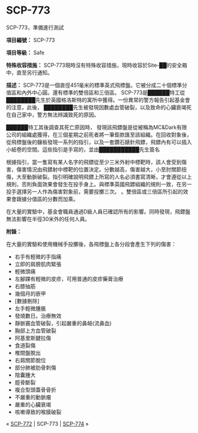 # SCP-773
                        




SCP-773，準備進行測試



**項目編號：** SCP-773

**項目等級：** Safe

**特殊收容措施：** SCP-773現時沒有特殊收容措施，現時收容於Site-██的安全箱中，直至另行通知。

**描述：** SCP-773是一個直俓451毫米的標準英式飛標盤。它被分成二十個標準分值區和內外中心圓。還有標準的雙倍區和三倍區。 SCP-773是██████特工從████████先生於英國格洛斯特的寓所中獲得。一份異常的警方報告引起基金會的注意，此後， ████████先生被發現因數處血管破裂，以及致命的心臟衰竭死在自己家中，警方無法辨識致死的原因。

██████特工其後調查其死亡原因時， 發現該飛鏢盤是從被稱為MC&Dark有限公司的組織處獲得，在三個星期之前死者將一筆鉅款匯至該組織。在回收對象後，從飛標盤後的鑲板發現一系列的指引，以及一套鑽石錶針飛鏢，飛鏢內有可以插入小紙卷的空間。這些指引是手寫的，並由███████████先生簽名

根據指引，當一隻寫有某人名字的飛鏢從至少三米外射中標靶時，該人會受到傷害，傷害情況由飛鏢射中標靶的位置決定。分數越高，傷害越大，小至肘關節扭傷，大至動脈破裂。指引明確說明飛鏢上所寫的人名必須書寫清晰，才會遵從以上規則，否則負面效果會發生在投手身上。與標準英國飛鏢組織的規則一致，在另一投手選擇另一人作為傷害對象前，需要投擲三次。 。雙倍區或三倍區所引起的效果會跟據分值區的分數而加乘。

在大量的實驗中，基金會職員通過D級人員已確認所有的影響。同時發現，飛鏢盤無法影響在半徑30米外的任何人員。

**附錄：** 

在大量的實驗和使用機械手投擲後，各飛標盤上各分段會產生下列的傷害：

- 右手有輕微的手指痛
- 立即的肩膀肌肉緊張
- 輕微頭痛
- 左腳踝有輕微的皮疹，可用普通的皮疹藥膏治療
- 右膝抽筋
- 幾個月的嵌甲
- [數據刪除]
- 左手輕微腫脹
- 發燒數日。治療無效
- 靜脈竇血管破裂，引起嚴重的鼻衄(流鼻血)
- 胸部上方血管破裂
- 阿基里斯腱拉傷
- 食道裂傷
- 椎間盤脫出
- 右肩關節脫位
- 部分肺被肋骨刺傷
- 陰囊腫大
- 脛骨斷裂
- 複合型頭蓋骨骨折
- 不嚴重的動脈瘤
- 嚴重的心臟衰竭
- 咳嗽導致的喉膜破裂



« [SCP-772](/scp-772) | SCP-773 | [SCP-774](/scp-774) »





                    